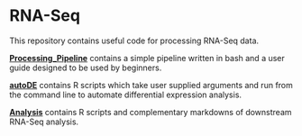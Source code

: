# RNA-Seq

This repository contains useful code for processing RNA-Seq data.

[**Processing_Pipeline**](Processing_Pipeline) contains a simple pipeline written in bash and a user guide designed to be used by beginners.

[**autoDE**](autoDE) contains R scripts which take user supplied arguments and run from the command line to automate differential expression analysis.

[**Analysis**](Analysis) contains R scripts and complementary markdowns of downstream RNA-Seq analysis. 
